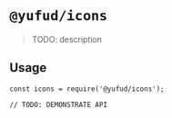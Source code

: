 # `@yufud/icons`

> TODO: description

## Usage

```
const icons = require('@yufud/icons');

// TODO: DEMONSTRATE API
```
